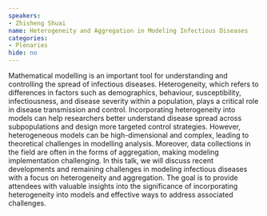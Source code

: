 ```yaml
---
speakers:
- Zhisheng Shuai
name: Heterogeneity and Aggregation in Modeling Infectious Diseases
categories:
- Plenaries
hide: no
---
```

Mathematical modelling is an important tool for understanding and controlling the spread of infectious diseases. Heterogeneity, which refers to differences in factors such as demographics, behaviour, susceptibility, infectiousness, and disease severity within a population, plays a critical role in disease transmission and control. Incorporating heterogeneity into models can help researchers better understand disease spread across subpopulations and design more targeted control strategies. However, heterogeneous models can be high-dimensional and complex, leading to theoretical challenges in modelling analysis. Moreover, data collections in the field are often in the forms of aggregation, making modeling implementation challenging. In this talk, we will discuss recent developments and remaining challenges in modeling infectious diseases with a focus on heterogeneity and aggregation. The goal is to provide attendees with valuable insights into the significance of incorporating heterogeneity into models and effective ways to address associated challenges.

